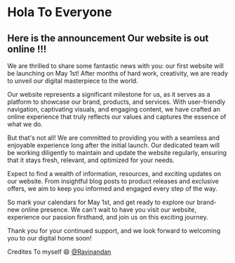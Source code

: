 # Hola To Everyone

## Here is the announcement Our website is out online !!!
We are thrilled to share some fantastic news with you: our first website will be launching on May 1st! After months of hard work, creativity,  we are ready to unveil our digital masterpiece to the world.

Our website represents a significant milestone for us, as it serves as a platform to showcase our brand, products, and services. With user-friendly navigation, captivating visuals, and engaging content, we have crafted an online experience that truly reflects our values and captures the essence of what we do.

But that's not all! We are committed to providing you with a seamless and enjoyable experience long after the initial launch. Our dedicated team will be working diligently to maintain and update the website regularly, ensuring that it stays fresh, relevant, and optimized for your needs.

Expect to find a wealth of information, resources, and exciting updates on our website. From insightful blog posts to product releases and exclusive offers, we aim to keep you informed and engaged every step of the way.

So mark your calendars for May 1st, and get ready to explore our brand-new online presence. We can't wait to have you visit our website, experience our passion firsthand, and join us on this exciting journey.

Thank you for your continued support, and we look forward to welcoming you to our digital home soon!

Credites To myself 😄 [@Ravinandan]("https://t.me/technomindzyt")
